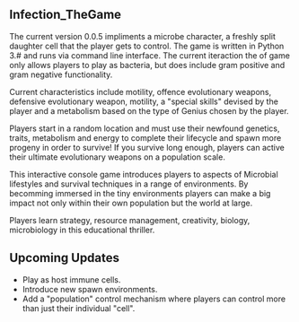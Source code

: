 ## Infection_TheGame

The current version 0.0.5 impliments a microbe character, a freshly split daughter cell that the player gets to control. 
The game is written in Python 3.# and runs via command line interface. The current iteraction the of game only allows players to play as bacteria, but does include gram positive and gram negative functionality.

Current characteristics include motility, offence evolutionary weapons, defensive evolutionary weapon, motility, a "special skills" devised by the player and a metabolism based on the type of Genius chosen by the player. 

Players start in a random location and must use their newfound genetics, traits, metabolism and energy to complete their lifecycle and spawn more progeny in order to survive! If you survive long enough, players can active their ultimate evolutionary weapons on a population scale. 

This interactive console game introduces players to aspects of Microbial lifestyles and survival techniques in a range of environments. By becomming immersed in the tiny environments players can make a big impact not only within their own population but the world at large.

Players learn strategy, resource management, creativity, biology, microbiology in this educational thriller. 

## Upcoming Updates

- Play as host immune cells.
- Introduce new spawn environments.
- Add a "population" control mechanism where players can control more than just their individual "cell". 
